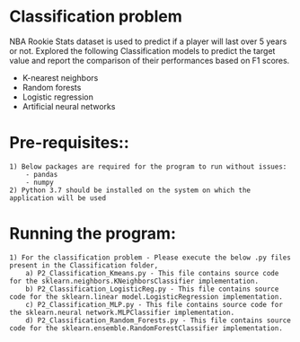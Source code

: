 # Classification problem
NBA Rookie Stats dataset is used to predict if a player will last over 5 years or not. Explored the following Classification models to predict the target value and report the comparison of their performances based on F1 scores.
- K-nearest neighbors
- Random forests
- Logistic regression
- Artificial neural networks

# Pre-requisites::
	1) Below packages are required for the program to run without issues:
		- pandas
		- numpy
	2) Python 3.7 should be installed on the system on which the application will be used

# Running the program:
	1) For the classification problem - Please execute the below .py files present in the Classification folder,
		a) P2_Classification_Kmeans.py - This file contains source code for the sklearn.neighbors.KNeighborsClassifier implementation.
		b) P2_Classification_LogisticReg.py - This file contains source code for the sklearn.linear model.LogisticRegression implementation.
		c) P2_Classification_MLP.py - This file contains source code for the sklearn.neural network.MLPClassifier implementation.
		d) P2_Classification_Random_Forests.py - This file contains source code for the sklearn.ensemble.RandomForestClassifier implementation.	
